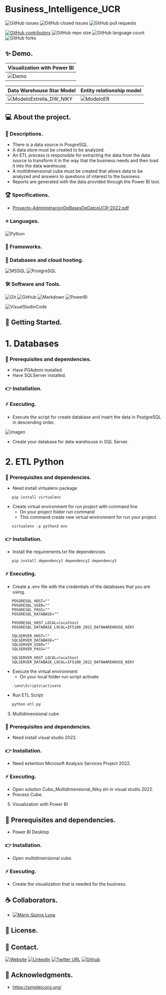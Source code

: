 # Business_Intelligence_UCR

![GitHub issues](https://img.shields.io/github/issues/MarioQuirosLuna/Readme-Template)
![GitHub closed issues](https://img.shields.io/github/issues-closed/MarioQuirosLuna/Readme-Template)
![GitHub pull requests](https://img.shields.io/github/issues-pr/MarioQuirosLuna/Readme-Template)

[![GitHub contributors](https://img.shields.io/github/contributors/MarioQuirosLuna/Readme-Template.svg?color=blue)](https://github.com/MarioQuirosLuna/Readme-Template/network)
![GitHub repo size](https://img.shields.io/github/repo-size/MarioQuirosLuna/Readme-template)
![GitHub language count](https://img.shields.io/github/languages/count/MarioQuirosLuna/Readme-template)
![GitHub forks](https://img.shields.io/github/forks/MarioQuirosLuna/Readme-template)

## ✨ Demo.

| Visualization with Power BI |
|-----------------------------|
| ![Demo](https://user-images.githubusercontent.com/37676736/172446014-3d8bda24-224b-433e-a7b3-bfc2e86d98a5.png) |

| Data Warehouse Star Model | Entity relationship model |
|---------------------------|---------------------------|
| ![ModeloEstrella_DW_NIKY](https://user-images.githubusercontent.com/37676736/172446709-a6f0e01a-a23a-4316-8457-5d0127bffd04.PNG) | ![ModeloER](https://user-images.githubusercontent.com/37676736/172446350-4e1c2e47-d3ea-414b-91d5-7d92bda8d0d0.jpeg) |

## 💻 About the project.

   ### 📜 Descriptions.
   * There is a data source in PosgreSQL.
   * A data store must be created to be analyzed.
   * An ETL process is responsible for extracting the data from the data source to transform it in the way that the business needs and then load it into the data warehouse.
   * A multidimensional cube must be created that allows data to be analyzed and answers to questions of interest to the business.
   * Reports are generated with the data provided through the Power BI tool.
   
   ### 🏆 Specifications.
   
   - [Proyecto-AdministracionDeBasesDeDatosUCR-2022.pdf](https://github.com/MarioQuirosLuna/Business_Intelligence_UCR/blob/master/IF5100%20Proyecto%20Final.pdf)


   ### ⭐ Languages.
   ![Python](https://custom-icon-badges.herokuapp.com/badge/-Python-%233776AB?style=flat&logo=Python&logoColor=white&labelColor=111)

   ### 🎨 Frameworks.
   
   ### 💾 Databases and cloud hosting.
  
  ![MSSQL](https://custom-icon-badges.herokuapp.com/badge/-MSSQL-%23CC2927?style=flat&logo=MicrosoftSQLServer&logoColor=white&labelColor=111)
  ![PostgreSQL](https://custom-icon-badges.herokuapp.com/badge/-PostgreSQL-%234169E1?style=flat&logo=PostgreSQL&logoColor=white&labelColor=111)
  
   ### 🛠️ Software and Tools.
   
  ![Git](https://custom-icon-badges.herokuapp.com/badge/-Git-%23F05032?style=flat&logo=git&logoColor=white&labelColor=111)
  ![GitHub](https://custom-icon-badges.herokuapp.com/badge/-GitHub-%23181717?style=flat&logo=github&logoColor=white&labelColor=111)
  ![Markdown](https://custom-icon-badges.herokuapp.com/badge/-Markdown-%23000000?style=flat&logo=Markdown&logoColor=white&labelColor=111)
  ![PowerBI](https://custom-icon-badges.herokuapp.com/badge/-PowerBI-%23F2C811?style=flat&logo=PowerBI&logoColor=white&labelColor=111)

  ![VisualStudioCode](https://custom-icon-badges.herokuapp.com/badge/-VisualStudioCode-%23007ACC?style=flat&logo=VisualStudioCode&logoColor=white&labelColor=111)

## 🚀 Getting Started.

   # 1. Databases
   
   ### 📌 Prerequisites and dependencies.
   
   - Have PGAdmin installed.
   - Have SQLServer installed.
   
   ### 👉 Installation.
   
   ### ⚡ Executing.
   
   - Execute the script for create database and insert the data in PostgreSQL in descending order.

   ![imagen](https://user-images.githubusercontent.com/37676736/169353912-c3a0824c-da4a-4f1f-9762-b04e673448f0.png)

   - Create your database for data warehouse in SQL Server.
   
   # 2. ETL Python

   ### 📌 Prerequisites and dependencies.
   
   - Need install virtualenv package

   ```
      pip install virtualenv
   ```

   - Create virtual environment for run project with command line
      * On your project folder run command
      * This command create new virtual environment for run your project.

   ```
      virtualenv -p python3 env
   ```

   ### 👉 Installation.
   
   - Install the requirements.txt file dependencies. 
   
   ```
      pip install dependency1 dependency2 dependency3
   ```

   ### ⚡ Executing.
   
   - Create a .env file with the credentials of the databases that you are using.
   ```
      POSGRESQL_HOST=""
      POSGRESQL_USER=""
      POSGRESQL_PASS=""
      POSGRESQL_DATABASE=""
      
      POSGRESQL_HOST_LOCAL=localhost
      POSGRESQL_DATABASE_LOCAL=IF5100_2022_DATAWAREHOUSE_NIKY

      SQLSERVER_HOST=""
      SQLSERVER_DATABASE=""
      SQLSERVER_USER=""
      SQLSERVER_PASS=""
      
      SQLSERVER_HOST_LOCAL=localhost
      SQLSERVER_DATABASE_LOCAL=IF5100_2022_DATAWAREHOUSE_NIKY
   ```
   - Execute the virtual environment 
      * On your local folder run script activate
   ```
      .\env\Scripts\activate 
   ```
   - Run ETL Script
   ```python
      python etl.py
   ```
   
   3. Multidimensional cube
   
   ### 📌 Prerequisites and dependencies.
   
   - Need install visual studio 2022.
   
   ### 👉 Installation.
   
   - Need extention Microsoft Analysis Services Project 2022.
   
   ### ⚡ Executing.
   
   - Open solution Cubo_Multidimensional_Niky.sln in visual studio 2022.
   - Process Cube.
   
   5. Visualization with Power BI
   
   ## 📌 Prerequisites and dependencies.
   
   - Power BI Desktop
   
   ### 👉 Installation.
   
   - Open multidimensional cube.
   
   ### ⚡ Executing.
   
   - Create the visualization that is needed for the business.

## ☕ Collaborators.

* [![Mario Quiros Luna](https://custom-icon-badges.herokuapp.com/badge/-Mario%20Quirós%20Luna-%23181717?style=flat&logo=github&logoColor=white&labelColor=111)](https://github.com/MarioQuirosLuna)

## 📝 License.

## 💬 Contact.

[![Website](https://img.shields.io/website?label=Portfolio&up_color=%231E0A46&up_message=Mario%20Quiros%20Luna%20Dev&url=https%3A%2F%2Fmarioql-dev.vercel.app%2F)](https://marioql-dev.vercel.app/)
[![LinkedIn](https://custom-icon-badges.herokuapp.com/badge/-LinkedIn%20Mario%20Quirós%20Luna-%230A66C2?style=flat&logo=LinkedIn&logoColor=white&labelColor=111)](https://www.linkedin.com/in/mario-quir%C3%B3s-luna-dev-b99050206/)
[![Twitter URL](https://img.shields.io/twitter/url?label=Twitter%20%40MarioQuirosL&style=social&url=https%3A%2F%2Ftwitter.com%2FMarioQuirosL)](https://twitter.com/MarioQuirosL)
[![Github](https://img.shields.io/github/followers/MarioQuirosLuna?label=Github&style=social)](https://github.com/MarioQuirosLuna)

## 💜 Acknowledgments.
   - https://simpleicons.org/
